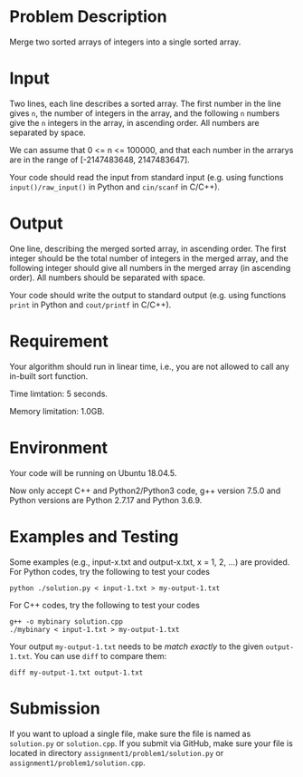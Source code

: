 # Problem Description

Merge two sorted arrays of integers into a single sorted array.

# Input

Two lines, each line describes a sorted array.  The first number in the line gives
`n`, the number of integers in the array, and the following `n` numbers give
the `n` integers in the array, in ascending order. All numbers are separated by space.

We can assume that 0 <= n <= 100000, and that each number in the arrarys
are in the range of [-2147483648, 2147483647]. 

Your code should read the input from standard input (e.g. 
using functions `input()/raw_input()` in Python and `cin/scanf` in C/C++).

# Output

One line, describing the merged sorted array, in ascending order.
The first integer should be the total number of integers in the merged array,
and the following integer should give all numbers in the merged array (in ascending order). 
All numbers should be separated with space.

Your code should write the output to standard output (e.g. using functions `print` in Python and `cout/printf` in C/C++).

# Requirement

Your algorithm should run in linear time, i.e., you are not allowed to call any in-built sort function.

Time limtation: 5 seconds.

Memory limitation: 1.0GB.

# Environment

Your code will be running on Ubuntu 18.04.5.

Now only accept C++ and Python2/Python3 code, g++ version 7.5.0 and Python versions are Python 2.7.17 and Python 3.6.9.

# Examples and Testing

Some examples (e.g., input-x.txt and output-x.txt, x = 1, 2, ...) are provided. 
For Python codes, try the following to test your codes
```
python ./solution.py < input-1.txt > my-output-1.txt
```
For C++ codes, try the following to test your codes
```
g++ -o mybinary solution.cpp
./mybinary < input-1.txt > my-output-1.txt
```

Your output `my-output-1.txt` needs to be *match exactly* to the given `output-1.txt`.
You can use `diff` to compare them:
```
diff my-output-1.txt output-1.txt
```

# Submission

If you want to upload a single file, make sure the file is named as `solution.py` or `solution.cpp`.
If you submit via GitHub, make sure your file is located in directory `assignment1/problem1/solution.py` or `assignment1/problem1/solution.cpp`.



